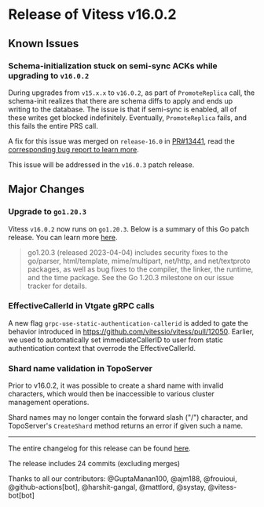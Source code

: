 # Release of Vitess v16.0.2

## Known Issues

### Schema-initialization stuck on semi-sync ACKs while upgrading to `v16.0.2`

During upgrades from `v15.x.x` to `v16.0.2`, as part of `PromoteReplica` call, the schema-init realizes that there are schema diffs to apply and ends up writing to the database.
The issue is that if semi-sync is enabled, all of these writes get blocked indefinitely.
Eventually, `PromoteReplica` fails, and this fails the entire PRS call.

A fix for this issue was merged on `release-16.0` in [PR#13441](https://github.com/vitessio/vitess/pull/13441), read the [corresponding bug report to learn more](https://github.com/vitessio/vitess/issues/13426).

This issue will be addressed in the `v16.0.3` patch release.

## Major Changes

### Upgrade to `go1.20.3`

Vitess `v16.0.2` now runs on `go1.20.3`.
Below is a summary of this Go patch release. You can learn more [here](https://go.dev/doc/devel/release#go1.20).

> go1.20.3 (released 2023-04-04) includes security fixes to the go/parser, html/template, mime/multipart, net/http, and net/textproto packages, as well as bug fixes to the compiler, the linker, the runtime, and the time package. See the Go 1.20.3 milestone on our issue tracker for details.

### EffectiveCallerId in Vtgate gRPC calls

A new flag `grpc-use-static-authentication-callerid` is added to gate the behavior introduced in https://github.com/vitessio/vitess/pull/12050.
Earlier, we used to automatically set immediateCallerID to user from static authentication context that overrode the EffectiveCallerId.


### Shard name validation in TopoServer

Prior to v16.0.2, it was possible to create a shard name with invalid characters, which would then be inaccessible to various cluster management operations.

Shard names may no longer contain the forward slash ("/") character, and TopoServer's `CreateShard` method returns an error if given such a name.


------------
The entire changelog for this release can be found [here](https://github.com/vitessio/vitess/blob/main/changelog/16.0/16.0.2/changelog.md).

The release includes 24 commits (excluding merges)

Thanks to all our contributors: @GuptaManan100, @ajm188, @frouioui, @github-actions[bot], @harshit-gangal, @mattlord, @systay, @vitess-bot[bot]


